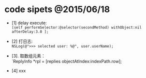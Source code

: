 code sipets @2015/06/18
===============================

* [1] delay execute:  
  `[self performSelector:@selector(secondMethod) withObject:nil afterDelay:3.0 ];`
  
* [2] 打日志:  
   `NSLog(@">>> selected user: %@", user.userName);`

* [3]. 取数组元素：  
   `ReplyInfo *rpl = [replies objectAtIndex:indexPath.row];
   
* [4] xxx   